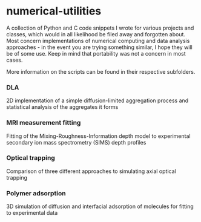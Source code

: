 # numerical-utilities

A collection of Python and C code snippets I wrote for various projects and classes, which would in all likelihood be filed away and forgotten about. Most concern implementations of numerical computing and data analysis approaches - in the event you are trying something similar, I hope they will be of some use. Keep in mind that portability was not a concern in most cases.

More information on the scripts can be found in their respective subfolders.

### DLA

2D implementation of a simple diffusion-limited aggregation process and statistical analysis of the aggregates it forms

### MRI measurement fitting

Fitting of the Mixing-Roughness-Information depth model to experimental secondary ion mass spectrometry (SIMS) depth profiles

### Optical trapping

Comparison of three different approaches to simulating axial optical trapping

### Polymer adsorption

3D simulation of diffusion and interfacial adsorption of molecules for fitting to experimental data
